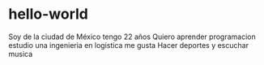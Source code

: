 # hello-world 
Soy de la ciudad de México tengo 22 años 
Quiero aprender programacion estudio una ingenieria en logistica
me gusta  Hacer deportes y escuchar musica
